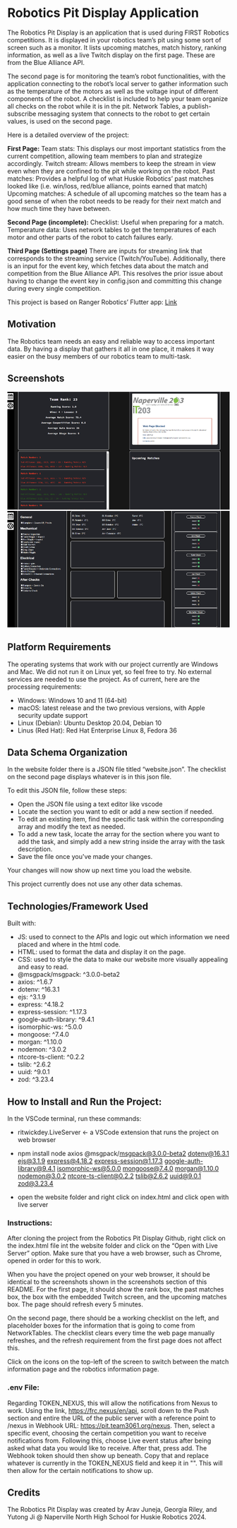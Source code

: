 # Robotics Pit Display Application

The Robotics Pit Display is an application that is used during FIRST Robotics competitions. It is displayed in your robotics team’s pit using some sort of screen such as a monitor. It lists upcoming matches, match history, ranking information, as well as a live Twitch display on the first page. These are from the Blue Alliance API.

The second page is for monitoring the team’s robot functionalities, with the application connecting to the robot’s local server to gather information such as the temperature of the motors as well as the voltage input of different components of the robot. A checklist is included to help your team organize all checks on the robot while it is in the pit. Network Tables, a publish-subscribe messaging system that connects to the robot to get certain values, is used on the second page.

Here is a detailed overview of the project:

**First Page:**
Team stats: This displays our most important statistics from the current competition, allowing team members to plan and strategize accordingly.
Twitch stream: Allows members to keep the stream in view even when they are confined to the pit while working on the robot.
Past matches: Provides a helpful log of what Huskie Robotics’ past matches looked like (i.e. win/loss, red/blue alliance, points earned that match)
Upcoming matches: A schedule of all upcoming matches so the team has a good sense of when the robot needs to be ready for their next match and how much time they have between.

**Second Page (incomplete):**
Checklist: Useful when preparing for a match.
Temperature data: Uses network tables to get the temperatures of each motor and other parts of the robot to catch failures early.

**Third Page (Settings page)**
There are inputs for streaming link that corresponds to the streaming service (Twitch/YouTube). Additionally, there is an input for the event key, which fetches data about the match and competition from the Blue Alliance API. This resolves the prior issue about having to change the event key in config.json and committing this change during every single competition. 
 
This project is based on Ranger Robotics’ Flutter app: [Link](https://github.com/3015RangerRobotics/2023Public)

## Motivation

The Robotics team needs an easy and reliable way to access important data. By having a display that gathers it all in one place, it makes it way easier on the busy members of our robotics team to multi-task.

## Screenshots

![Picture](readmeimages/img1.png)
![Picture](readmeimages/img2.png)

## Platform Requirements

The operating systems that work with our project currently are Windows and Mac. We did not run it on Linux yet, so feel free to try. No external services are needed to use the project. As of current, here are the processing requirements:

- Windows: Windows 10 and 11 (64-bit)
- macOS: latest release and the two previous versions, with Apple security update support
- Linux (Debian): Ubuntu Desktop 20.04, Debian 10
- Linus (Red Hat): Red Hat Enterprise Linux 8, Fedora 36

## Data Schema Organization

In the website folder there is a JSON file titled “website.json”. The checklist on the second page displays whatever is in this json file.

To edit this JSON file, follow these steps:

- Open the JSON file using a text editor like vscode
- Locate the section you want to edit or add a new section if needed.
- To edit an existing item, find the specific task within the corresponding array and modify the text as needed.
- To add a new task, locate the array for the section where you want to add the task, and simply add a new string inside the array with the task description.
- Save the file once you've made your changes.

Your changes will now show up next time you load the website.

This project currently does not use any other data schemas.

## Technologies/Framework Used

Built with:

- JS: used to connect to the APIs and logic out which information we need placed and where in the html code.
- HTML: used to format the data and display it on the page.
- CSS: used to style the data to make our website more visually appealing and easy to read.
- @msgpack/msgpack: ^3.0.0-beta2
- axios: ^1.6.7
- dotenv: ^16.3.1
- ejs: ^3.1.9
- express: ^4.18.2
- express-session: ^1.17.3
- google-auth-library: ^9.4.1
- isomorphic-ws: ^5.0.0
- mongoose: ^7.4.0
- morgan: ^1.10.0
- nodemon: ^3.0.2
- ntcore-ts-client: ^0.2.2
- tslib: ^2.6.2
- uuid: ^9.0.1
- zod: ^3.23.4

## How to Install and Run the Project:

In the VSCode terminal, run these commands:

- ritwickdey.LiveServer ← a VSCode extension that runs the project on web browser

- npm install node axios @msgpack/msgpack@3.0.0-beta2 dotenv@16.3.1 ejs@3.1.9 express@4.18.2 express-session@1.17.3 google-auth-library@9.4.1 isomorphic-ws@5.0.0 mongoose@7.4.0 morgan@1.10.0 nodemon@3.0.2 ntcore-ts-client@0.2.2 tslib@2.6.2 uuid@9.0.1 zod@3.23.4

- open the website folder and right click on index.html and click open with live server

### Instructions:

After cloning the project from the Robotics Pit Display Github, right click on the index.html file int the website folder and click on the “Open with Live Server” option. Make sure that you have a web browser, such as Chrome, opened in order for this to work.

When you have the project opened on your web browser, it should be identical to the screenshots shown in the screenshots section of this README. For the first page, it should show the rank box, the past matches box, the box with the embedded Twitch screen, and the upcoming matches box. The page should refresh every 5 minutes.

On the second page, there should be a working checklist on the left, and placeholder boxes for the information that is going to come from NetworkTables. The checklist clears every time the web page manually refreshes, and the refresh requirement from the first page does not affect this.

Click on the icons on the top-left of the screen to switch between the match information page and the robotics information page.

### .env File:

Regarding TOKEN_NEXUS, this will allow the notifications from Nexus to work. Using the link, https://frc.nexus/en/api, scroll down to the Push section and entire the URL of the public server with a reference point to /nexus in Webhook URL: https://pit.team3061.org/nexus. Then, select a specific event, choosing the certain competition you want to receive notifications from. Following this, choose Live event status after being asked what data you would like to receive. After that, press add. The Webhook token should then show up beneath. Copy that and replace whatever is currently in the TOKEN_NEXUS field and keep it in "". This will then allow for the certain notifications to show up.
## Credits

The Robotics Pit Display was created by Arav Juneja, Georgia Riley, and Yutong Ji @ Naperville North High School for Huskie Robotics 2024.
